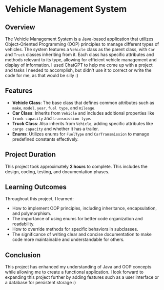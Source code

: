 # Vehicle Management System



## Overview
The Vehicle Management System is a Java-based application that utilizes Object-Oriented Programming (OOP) principles to manage different types of vehicles. The system features a `Vehicle` class as the parent class, with `Car` and `Truck` classes inheriting from it. Each class has specific attributes and methods relevant to its type, allowing for efficient vehicle management and display of information. I used ChatGPT to help me come up with a project and tasks I needed to accomplish, but didn't use it to correct or write the code for me, as that would be silly :) 

## Features
- **Vehicle Class**: The base class that defines common attributes such as `make`, `model`, `year`, `fuel type`, and `mileage`.
- **Car Class**: Inherits from `Vehicle` and includes additional properties like `trunk capacity` and `transmission type`.
- **Truck Class**: Also inherits from `Vehicle`, adding specific attributes like `cargo capacity` and whether it has a trailer.
- **Enums**: Utilizes enums for `FuelType` and `CarTransmission` to manage predefined constants effectively.

## Project Duration
This project took approximately **2 hours** to complete. This includes the design, coding, testing, and documentation phases.

## Learning Outcomes
Throughout this project, I learned:
- How to implement OOP principles, including inheritance, encapsulation, and polymorphism.
- The importance of using enums for better code organization and readability.
- How to override methods for specific behaviors in subclasses.
- The significance of writing clear and concise documentation to make code more maintainable and understandable for others.

## Conclusion
This project has enhanced my understanding of Java and OOP concepts while allowing me to create a functional application. I look forward to expanding this project further by adding features such as a user interface or a database for persistent storage :) 
